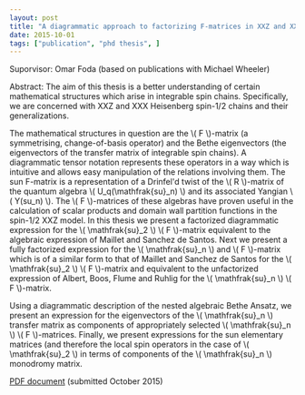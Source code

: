 ```yaml
---
layout: post
title: "A diagrammatic approach to factorizing F-matrices in XXZ and XXX spin chains"
date: 2015-10-01
tags: ["publication", "phd thesis", ]
---
```


Suporvisor: Omar Foda (based on publications with Michael Wheeler)

Abstract: The aim of this thesis is a better understanding of certain mathematical structures which arise in integrable spin chains. Specifically, we are concerned with XXZ and XXX Heisenberg spin-1/2 chains and their generalizations.

The mathematical structures in question are the \\( F \\)-matrix (a symmetrising, change-of-basis operator) and the Bethe eigenvectors (the eigenvectors of the transfer matrix of integrable spin chains). A diagrammatic tensor notation represents these operators in a way which is intuitive and allows easy manipulation of the relations involving them. The sun F-matrix is a representation of a Drinfel'd twist of the \\( R \\)-matrix of the quantum algebra \\( U_q(\mathfrak{su}_n) \\) and its associated Yangian \\( Y(su_n) \\). The \\( F \\)-matrices of these algebras have proven useful in the calculation of scalar products and domain wall partition functions in the spin-1/2 XXZ model. In this thesis we present a factorized diagrammatic expression for the \\( \mathfrak{su}_2 \\) \\( F \\)-matrix equivalent to the algebraic expression of Maillet and Sanchez de Santos. Next we present a fully factorized expression for the \\( \mathfrak{su}_n \\) and \\( F \\)-matrix which is of a similar form to that of Maillet and Sanchez de Santos for the \\( \mathfrak{su}_2 \\) \\( F \\)-matrix and equivalent to the unfactorized expression of Albert, Boos, Flume and Ruhlig for the \\( \mathfrak{su}_n \\) \\( F \\)-matrix.
            
Using a diagrammatic description of the nested algebraic Bethe Ansatz, we present an expression for the eigenvectors of the \\( \mathfrak{su}_n \\) transfer matrix as components of appropriately selected \\( \mathfrak{su}_n \\) \\( F \\)-matrices. Finally, we present expressions for the sun elementary matrices (and therefore the local spin operators in the case of \\( \mathfrak{su}_2 \\) in terms of components of the \\( \mathfrak{su}_n \\) monodromy matrix.

[PDF document](https://minerva-access.unimelb.edu.au/handle/11343/58978) (submitted October 2015)
